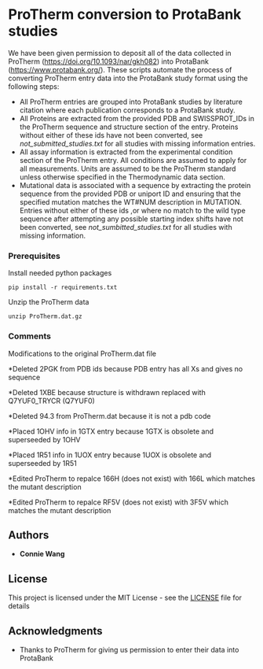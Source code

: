 # ProTherm conversion to ProtaBank studies

We have been given permission to deposit all of the data collected in ProTherm (https://doi.org/10.1093/nar/gkh082) into ProtaBank (https://www.protabank.org/). These scripts automate the process of converting ProTherm entry data into the ProtaBank study format using the following steps: 

* All ProTherm entries are grouped into ProtaBank studies by literature citation where each publication corresponds to a ProtaBank study. 
* All Proteins are extracted from the provided PDB and SWISSPROT\_IDs in the ProTherm sequence and structure section of the entry. Proteins without either of these ids have not been converted, see *not\_submitted\_studies.txt* for all studies with missing information entries.
* All assay information is extracted from the experimental condition section of the ProTherm entry. All conditions are assumed to apply for all measurements. Units are assumed to be the ProTherm standard unless otherwise specified in the Thermodynamic data section.
*  Mutational data is associated with a sequence by extracting the protein sequence from the provided PDB or uniport ID and ensuring that the specified mutation matches the WT#NUM description in MUTATION. Entries without either of these ids ,or where no match to the wild type sequence after attempting any possible starting index shifts have not been converted, see *not\_sumbitted\_studies.txt* for all studies with missing information.

### Prerequisites

Install needed python packages

```
pip install -r requirements.txt
```

Unzip the ProTherm data

```
unzip ProTherm.dat.gz
```

### Comments
Modifications to the original ProTherm.dat file

*Deleted 2PGK from PDB ids because PDB entry has all Xs and gives no sequence                                        

*Deleted 1XBE because structure is withdrawn replaced with Q7YUF0\_TRYCR (Q7YUF0)

*Deleted 94.3 from ProTherm.dat because it is not a pdb code

*Placed 1OHV info in 1GTX entry because 1GTX is obsolete and superseeded by 1OHV

*Placed 1R51 info in 1UOX  entry because 1UOX is obsolete and superseeded by 1R51

*Edited ProTherm to repalce 166H (does not exist) with 166L which matches the mutant description

*Edited ProTherm to repalce RF5V (does not exist) with 3F5V which matches the mutant description
## Authors

* **Connie Wang** 

## License

This project is licensed under the MIT License - see the [LICENSE](LICENSE) file for details

## Acknowledgments

* Thanks to ProTherm for giving us permission to enter their data into ProtaBank
